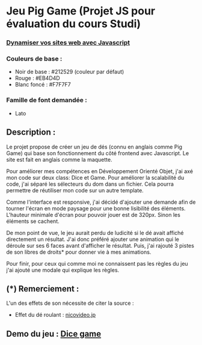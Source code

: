 # Jeu Pig Game (Projet JS pour évaluation du cours Studi)

### <ins>Dynamiser vos sites web avec Javascript</ins>

### Couleurs de base :
* Noir de base : #212529 (couleur par défaut)
* Rouge : #EB4D4D
* Blanc foncé : #F7F7F7

### Famille de font demandée :
* Lato

## Description :
Le projet propose de créer un jeu de dés (connu en anglais comme Pig Game) qui base son fonctionnement du côté frontend avec Javascript.
Le site est fait en anglais comme la maquette.

Pour améliorer mes compétences en Développement Orienté Objet, j'ai axé mon code sur deux class: Dice et Game. 
Pour améliorer la scalabilité du code, j'ai séparé les sélecteurs du dom dans un fichier. Cela pourra permettre de réutiliser mon code sur un autre template.

Comme l'interface est responsive, j'ai décidé d'ajouter une demande afin de tourner l'écran en mode paysage pour une bonne lisibilité des éléments.
L'hauteur minimale d'écran pour pouvoir jouer est de 320px. Sinon les éléments se cachent.

De mon point de vue, le jeu aurait perdu de ludicité si le dé avait affiché directement un résultat.
J'ai donc préféré ajouter une animation qui le déroule sur ses 6 faces avant d'afficher le résultat.
Puis, j'ai rajouté 3 pistes de son libres de droits* pour donner vie à mes animations.

Pour finir, pour ceux qui comme moi ne connaissent pas les règles du jeu j'ai ajouté une modale qui explique les règles.

## (*) Remerciement :
L'un des effets de son nécessite de citer la source :
* Effet du dé roulant : [nicovideo.jp](http://commons.nicovideo.jp/material/nc93322)

## Demo du jeu : [Dice game](https://dice.desan.fr)
